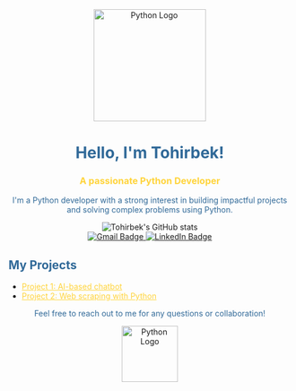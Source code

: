 <!-- Profilingiz uchun asosiy bo'lim -->
<div align="center">
  <img src="https://www.python.org/static/community_logos/python-logo.png" alt="Python Logo" width="200"/>
  <h1 style="color: #306998;">Hello, I'm Tohirbek!</h1>
  <h3 style="color: #FFD43B;">A passionate Python Developer</h3>
</div>

<!-- Foydalanuvchi haqida qisqacha ma'lumot -->
<p align="center" style="color: #306998;">
  I'm a Python developer with a strong interest in building impactful projects and solving complex problems using Python.
</p>

<!-- Statistika va kontakt ma'lumotlari -->
<div align="center">
  <img src="https://github-readme-stats.vercel.app/api?username=Tohirbek04&show_icons=true&theme=highcontrast" alt="Tohirbek's GitHub stats"/>
  <br>
  <a href="mailto:your-email@example.com">
    <img src="https://img.shields.io/badge/Email-D14836?style=for-the-badge&logo=gmail&logoColor=white" alt="Gmail Badge"/>
  </a>
  <a href="https://www.linkedin.com/in/your-linkedin-username">
    <img src="https://img.shields.io/badge/LinkedIn-0A66C2?style=for-the-badge&logo=linkedin&logoColor=white" alt="LinkedIn Badge"/>
  </a>
</div>

<!-- Qiziqarli loyihalar ro'yxati -->
<h2 style="color: #306998;">My Projects</h2>
<ul>
  <li><a href="https://github.com/Tohirbek04/Project1" style="color: #FFD43B;">Project 1: AI-based chatbot</a></li>
  <li><a href="https://github.com/Tohirbek04/Project2" style="color: #FFD43B;">Project 2: Web scraping with Python</a></li>
</ul>

<!-- Aloqada bo'ling -->
<div align="center">
  <p style="color: #306998;">Feel free to reach out to me for any questions or collaboration!</p>
  <img src="https://www.python.org/static/community_logos/python-logo-master-v3-TM.png" alt="Python Logo" width="100"/>
</div>
